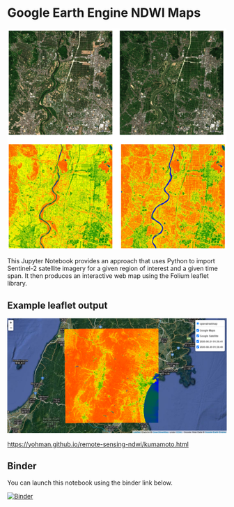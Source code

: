 # Google Earth Engine NDWI Maps

<img src="images/ndwi.png">

This Jupyter Notebook provides an approach that uses Python to import Sentinel-2 satellite imagery for a given region of interest and a given time span. It then produces an interactive web map using the Folium leaflet library.

## Example leaflet output

<a href="https://yohman.github.io/remote-sensing-ndwi/kumamoto.html"><img src="images/ndwi_leaflet.png"></a>

https://yohman.github.io/remote-sensing-ndwi/kumamoto.html

## Binder

You can launch this notebook using the binder link below.

[![Binder](https://mybinder.org/badge_logo.svg)](https://mybinder.org/v2/gh/yohman/remote-sensing-ndwi/HEAD?filepath=ndwi.ipynb)
